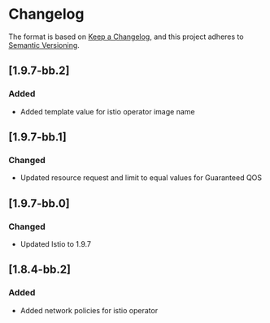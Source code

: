 # Changelog

The format is based on [Keep a Changelog](https://keepachangelog.com/en/1.0.0/), and this project adheres to [Semantic Versioning](https://semver.org/spec/v2.0.0.html).

## [1.9.7-bb.2]
### Added
- Added template value for istio operator image name

## [1.9.7-bb.1]
### Changed
- Updated resource request and limit to equal values for Guaranteed QOS

## [1.9.7-bb.0]
### Changed
- Updated Istio to 1.9.7

## [1.8.4-bb.2]
### Added
- Added network policies for istio operator
